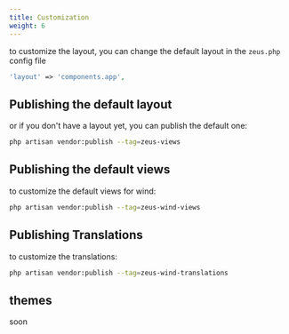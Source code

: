 ```yaml
---
title: Customization
weight: 6
---
```


to customize the layout, you can change the default layout in the `zeus.php` config file

```php
'layout' => 'components.app',
```

## Publishing the default layout

or if you don't have a layout yet, you can publish the default one:

```bash
php artisan vendor:publish --tag=zeus-views
```

## Publishing the default views

to customize the default views for wind:

```bash
php artisan vendor:publish --tag=zeus-wind-views
```

## Publishing Translations

to customize the translations:

```bash
php artisan vendor:publish --tag=zeus-wind-translations
```

## themes
soon
